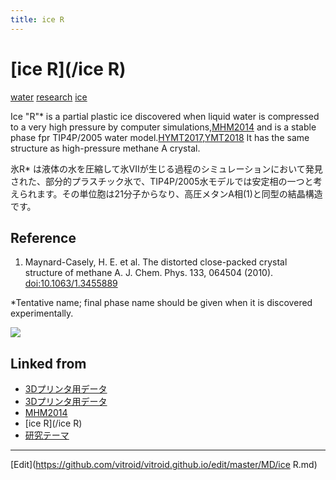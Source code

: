 ```yaml
---
title: ice R
---
```

# [ice R](/ice R)

[water](/water) [research](/research) [ice](/ice)

Ice "R"* is a partial plastic ice discovered when liquid water is compressed to a very high pressure by computer simulations,[MHM2014](/MHM2014) and is a stable phase fpr TIP4P/2005 water model.[HYMT2017](/HYMT2017),[YMT2018](/YMT2018) It has the same structure as high-pressure methane A crystal.



氷R* は液体の水を圧縮して氷VIIが生じる過程のシミュレーションにおいて発見された、部分的プラスチック氷で、TIP4P/2005水モデルでは安定相の一つと考えられます。その単位胞は21分子からなり、高圧メタンA相(1)と同型の結晶構造です。



## Reference


1. Maynard-Casely, H. E. et al. The distorted close-packed crystal structure of methane A. J. Chem. Phys. 133, 064504 (2010). [doi:10.1063/1.3455889](http://doi.org/10.1063/1.3455889)

*Tentative name; final phase name should be given when it is discovered experimentally.

![](https://i.gyazo.com/a3407f92ba31bcbd1066af4471b2e81d.png)





## Linked from

* [3Dプリンタ用データ](/3Dプリンタ用データ)
* [3Dプリンタ用データ](/3Dプリンタ用データ)
* [MHM2014](/MHM2014)
* [ice R](/ice R)
* [研究テーマ](/研究テーマ)


----

[Edit](https://github.com/vitroid/vitroid.github.io/edit/master/MD/ice R.md)

